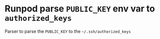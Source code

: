 # Runpod parse `PUBLIC_KEY` env var to `authorized_keys`

Parser to parse the `PUBLIC_KEY` to the `~/.ssh/authorized_keys`
